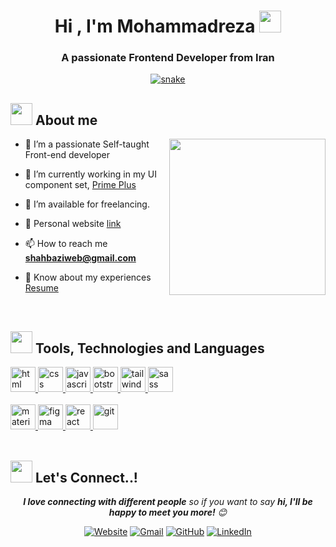 <h1 align="center"><b>Hi , I'm Mohammadreza </b><img src="https://github.com/mohammadreza99/mohammadreza99/blob/main/files/hi.gif" width="35"></h1>

<h3 align="center">A passionate Frontend Developer from Iran</h3>

<div align="center">
	<a href="https://github.com/mohammadreza99/mohammadreza99">
 		<img  src="https://github.com/mohammadreza99/mohammadreza99/blob/main/files/grid-snake.svg" alt="snake" />
	</a>
</div>

## <img src="https://github.com/mohammadreza99/mohammadreza99/blob/main/files/about.gif" width="35px"> **About me**

<img align="right" src="https://github.com/mohammadreza99/mohammadreza99/blob/main/files/coding.gif" width=250px>

- 🌱 I’m a passionate Self-taught Front-end developer

- 🔭 I’m currently working in my UI component set, <a href="https://github.com/mohammadreza99/prime-plus" target="blank">Prime Plus</a>

- 🤝 I’m available for freelancing.

- 📝 Personal website [link](https://www.shahbazi.github.io)

- 📫 How to reach me **shahbaziweb@gmail.com**

- 📄 Know about my experiences <a href="https://github.com/mohammadreza99/mohammadreza99" target="blank">Resume</a>

<br/>

## <img src="https://github.com/mohammadreza99/mohammadreza99/blob/main/files/code.gif" width="35px"> **Tools, Technologies and Languages**
<a margin="10" href="https://developer.mozilla.org/en-US/docs/Web/HTML" target="_blank">
	<img margin="10px" height="40" src="https://github.com/mohammadreza99/mohammadreza99/blob/main/files/html.svg" alt="html">
</a>
<a margin="10" href="https://developer.mozilla.org/en-US/docs/Web/CSS" target="_blank">
	<img margin="10px" height="40" src="https://github.com/mohammadreza99/mohammadreza99/blob/main/files/css.svg" alt="css">
</a>
<a margin="10" href="https://developer.mozilla.org/en-US/docs/Web/JavaScript" target="_blank">
	<img margin="10px" height="40" src="https://github.com/mohammadreza99/mohammadreza99/blob/main/files/javascript.svg" alt="javascript">
</a>
<a margin="10" href="https://getbootstrap.com" target="_blank">
	<img margin="10px" height="40" src="https://github.com/mohammadreza99/mohammadreza99/blob/main/files/bootstrap.svg" alt="bootstrap">
</a>
<a margin="10" href="https://tailwindcss.com" target="_blank">
	<img margin="10px" height="40" src="https://github.com/mohammadreza99/mohammadreza99/blob/main/files/tailwind.svg" alt="tailwind">
</a>
<a margin="10" href="https://sass-lang.com" target="_blank">
	<img margin="10px" height="40" src="https://github.com/mohammadreza99/mohammadreza99/blob/main/files/sass.svg" alt="sass">
</a>

<br />
<br />

<a href="https://mui.com" target="_blank">
	<img height="40" src="https://github.com/mohammadreza99/mohammadreza99/blob/main/files/materialui.svg" alt="material ui">
</a>
<a href="https://figma.com" target="_blank">
	<img height="40" src="https://github.com/mohammadreza99/mohammadreza99/blob/main/files/figma.svg" alt="figma">
</a>
<a href="https://reactjs.org" target="_blank">
	<img height="40" src="https://github.com/mohammadreza99/mohammadreza99/blob/main/files/react.svg" alt="react">
</a>
<a href="https://git-scm.com/" target="_blank">
	<img src="https://github.com/mohammadreza99/mohammadreza99/blob/main/files/git.svg" width="40" height="40" alt="git">
</a>
<!-- <a margin="10" href="https://nextjs.org" target="_blank">
	<img margin="10px" height="40" src="https://github.com/mohammadreza99/mohammadreza99/blob/main/files/nextjs.svg" alt="next js">
</a> -->

<br />
<br />

## <img src="https://github.com/mohammadreza99/mohammadreza99/blob/main/files/handshake.gif" width="35px"> **Let's Connect..!**

<p align="center">
	<em><b>I love connecting with different people</b> so if you want to say <b>hi, I'll be happy to meet you more!</b> 😊</em>
</p>

<p align="center">
	<a href="https://candida-noronha.web.app/"><img src="https://github.com/mohammadreza99/mohammadreza99/blob/main/files/website.png" alt="Website"/></a>
	<a href="mailto:shahbaziweb@gmail.com"><img src="https://github.com/mohammadreza99/mohammadreza99/blob/main/files/gmail.png" alt="Gmail"/></a>
	<a href="https://github.com/mohammadreza99"><img src="https://github.com/mohammadreza99/mohammadreza99/blob/main/files/github.png" alt="GitHub"/></a>
	<a href="www.linkedin.com/in/mohammadrezashahbazi"><img src="https://github.com/mohammadreza99/mohammadreza99/blob/main/files/linkedin.png" alt="LinkedIn"/></a>
</p>
